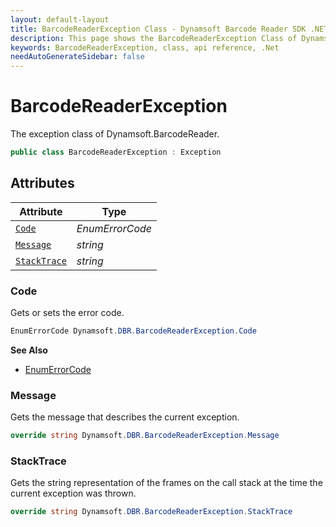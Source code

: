 ```yaml
---
layout: default-layout
title: BarcodeReaderException Class - Dynamsoft Barcode Reader SDK .NET Edition API Reference
description: This page shows the BarcodeReaderException Class of Dynamsoft Barcode Reader SDK .NET Edition.
keywords: BarcodeReaderException, class, api reference, .Net
needAutoGenerateSidebar: false
---
```



# BarcodeReaderException
The exception class of Dynamsoft.BarcodeReader.

```csharp
public class BarcodeReaderException : Exception
```  


## Attributes
  
| Attribute | Type |
|---------- | ----------- | 
| [`Code`](#code) | *EnumErrorCode* |
| [`Message`](#message) | *string* | 
| [`StackTrace`](#stacktrace) | *string* |
  
  
### Code
Gets or sets the error code. 

```csharp
EnumErrorCode Dynamsoft.DBR.BarcodeReaderException.Code
```  
**See Also**  
- [EnumErrorCode]({{site.dotnet_enumerations}}error-code.html)

### Message
Gets the message that describes the current exception. 

```csharp
override string Dynamsoft.DBR.BarcodeReaderException.Message
```  

### StackTrace
Gets the string representation of the frames on the call stack at the time the current exception was thrown. 

```csharp
override string Dynamsoft.DBR.BarcodeReaderException.StackTrace
```  

